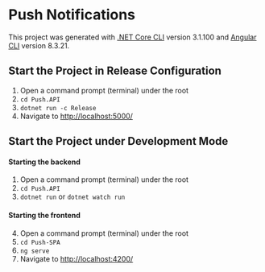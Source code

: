 # Push Notifications

This project was generated with [.NET Core CLI](https://docs.microsoft.com/en-us/dotnet/core/tools/?tabs=netcore2x) version 3.1.100 and [Angular CLI](https://github.com/angular/angular-cli) version 8.3.21.

## Start the Project in Release Configuration
1. Open a command prompt (terminal) under the root
2. `cd Push.API`
3. `dotnet run -c Release`
4. Navigate to [http://localhost:5000/](http://localhost:5000/)

## Start the Project under Development Mode
#### Starting the backend
1. Open a command prompt (terminal) under the root
2. `cd Push.API`
3. `dotnet run` or `dotnet watch run`
#### Starting the frontend
4. Open a command prompt (terminal) under the root
5. `cd Push-SPA`
6. `ng serve`
7. Navigate to [http://localhost:4200/](http://localhost:4200/)

